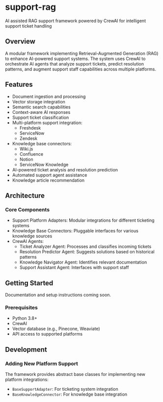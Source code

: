 # support-rag
AI assisted RAG support framework powered by CrewAI for intelligent support ticket handling

## Overview
A modular framework implementing Retrieval-Augmented Generation (RAG) to enhance AI-powered support systems. The system uses CrewAI to orchestrate AI agents that analyze support tickets, predict resolution patterns, and augment support staff capabilities across multiple platforms.

## Features
- Document ingestion and processing
- Vector storage integration
- Semantic search capabilities
- Context-aware AI responses
- Support ticket classification
- Multi-platform support integration:
  - Freshdesk
  - ServiceNow
  - Zendesk
- Knowledge base connectors:
  - Wiki.js
  - Confluence
  - Notion
  - ServiceNow Knowledge
- AI-powered ticket analysis and resolution prediction
- Automated support agent assistance
- Knowledge article recommendation

## Architecture
### Core Components
- Support Platform Adapters: Modular integrations for different ticketing systems
- Knowledge Base Connectors: Pluggable interfaces for various knowledge sources
- CrewAI Agents:
  - Ticket Analyzer Agent: Processes and classifies incoming tickets
  - Resolution Predictor Agent: Suggests solutions based on historical patterns
  - Knowledge Navigator Agent: Identifies relevant documentation
  - Support Assistant Agent: Interfaces with support staff

## Getting Started
Documentation and setup instructions coming soon.

### Prerequisites
- Python 3.8+
- CrewAI
- Vector database (e.g., Pinecone, Weaviate)
- API access to supported platforms

## Development
### Adding New Platform Support
The framework provides abstract base classes for implementing new platform integrations:
- `BaseSupportAdapter`: For ticketing system integration
- `BaseKnowledgeConnector`: For knowledge base integration


